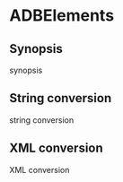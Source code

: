 <h1 class="converter">ADBElements</h1>

## Synopsis

synopsis

## String conversion

string conversion

## XML conversion

XML conversion

